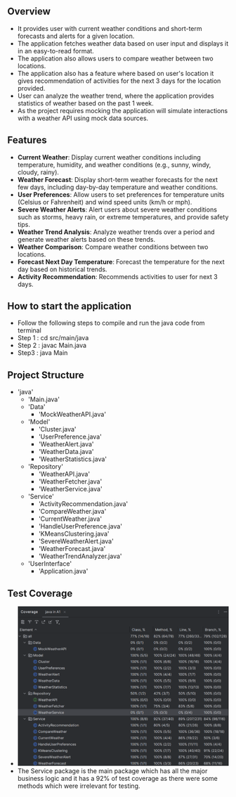 ## Overview

- It provides user with current weather conditions and short-term forecasts and alerts for a given location.
- The application fetches weather data based on user input and displays it in an easy-to-read format.
- The application also allows users to compare weather between two locations.
- The application also has a feature where based on user's location it gives recommendation of activities for the next 3 days for the location provided.
- User can analyze the weather trend, where the application provides statistics of weather based on the past 1 week.
- As the project requires mocking the application will simulate interactions with a weather API using mock data sources.

## Features
- **Current Weather**: Display current weather conditions including temperature, humidity, and weather conditions (e.g., sunny, windy, cloudy, rainy).
- **Weather Forecast**: Display short-term weather forecasts for the next few days, including day-by-day temperature and weather conditions.
- **User Preferences**: Allow users to set preferences for temperature units (Celsius or Fahrenheit) and wind speed units (km/h or mph).
- **Severe Weather Alerts**: Alert users about severe weather conditions such as storms, heavy rain, or extreme temperatures, and provide safety tips.
- **Weather Trend Analysis**: Analyze weather trends over a period and generate weather alerts based on these trends.
- **Weather Comparison**: Compare weather conditions between two locations.
- **Forecast Next Day Temperature**: Forecast the temperature for the next day based on historical trends.
- **Activity Recommendation**: Recommends activities to user for next 3 days.

## How to start the application
- Follow the following steps to compile and run the java code from terminal
- Step 1 : cd src/main/java
- Step 2 : javac Main.java
- Step3 : java Main

## Project Structure

- 'java'
  - 'Main.java'
  - 'Data'
    - 'MockWeatherAPI.java'
  - 'Model'
    - 'Cluster.java'
    - 'UserPreference.java'
    - 'WeatherAlert.java'
    - 'WeatherData.java'
    - 'WeatherStatistics.java'
  - 'Repository'
    - 'WeatherAPI.java'
    - 'WeatherFetcher.java'
    - 'WeatherService.java'
  - 'Service'
    - 'ActivityRecommendation.java'
    - 'CompareWeather.java'
    - 'CurrentWeather.java'
    - 'HandleUserPreference.java'
    - 'KMeansClustering.java'
    - 'SevereWeatherAlert.java'
    - 'WeatherForecast.java'
    - 'WeatherTrendAnalyzer.java'
  - 'UserInterface'
    - 'Application.java'

## Test Coverage
- ![img.png](img.png)
- The Service package is the main package which has all the major business logic and it has a 92% of test coverage as there were some methods which were irrelevant for testing.
